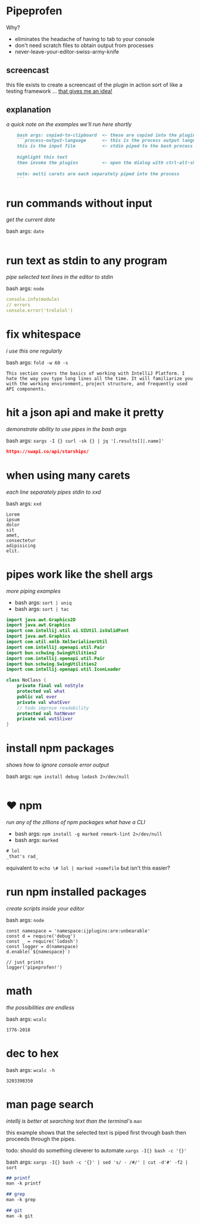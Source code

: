 # Pipeprofen
Why?
- eliminates the headache of having to tab to your console
- don't need scratch files to obtain output from processes
- never-leave-your-editor-swiss-army-knife

## screencast
this file exists to create a screencast of the plugin in action
sort of like a testing framework ... 
[that gives me an idea!](/README.md#todo)

## explanation
_a quick note on the examples we'll run here shortly_

```markdown
    bash args: copied-to-clipboard  <- these are copied into the plugin's dialog
    ```process-output-language      <- this is the process output language
    this is the input file          <- stdin piped to the bash process 
    
    highlight this text 
    then invoke the plugins         <- open the dialog with ctrl-alt-shift-x
    
    note: multi carets are each separately piped into the process
    ```
```

# run commands without input
_get the current date_

bash args: `date`
```
```

# run text as stdin to any program
_pipe selected text lines in the editor to stdin_

bash args: `node`
```yaml
console.info(module)
// errors
console.error('trololol')
```

# fix whitespace
_i use this one regularly_

bash args: `fold -w 60 -s`
```
This section covers the basics of working with IntelliJ Platform. I hate the way you type long lines all the time. It will familiarize you with the working environment, project structure, and frequently used API components.
```

# hit a json api and make it pretty
_demonstrate ability to use pipes in the bash args_

bash args: `xargs -I {} curl -sk {} | jq '[.results[]|.name]'`
```json
https://swapi.co/api/starships/
```

# when using many carets
_each line separately pipes stdin to xxd_

bash args: `xxd`
```
Lorem
ipsum
dolor
sit
amet,
consectetur
adipisicing
elit.
```

# pipes work like the shell args
_more piping examples_

- bash args: `sort | uniq`
- bash args: `sort | tac`
```kotlin
import java.awt.Graphics2D
import java.awt.Graphics
import com.intellij.util.ui.UIUtil.isValidFont
import java.awt.Graphics
import com.util.xmlb.XmlSerializerUtil
import com.intellij.openapi.util.Pair
import bun.schwing.SwingUtilities2
import com.intellij.openapi.util.Pair
import bun.schwing.SwingUtilities2
import com.intellij.openapi.util.IconLoader

class NoClass {
    private final val noStyle
    protected val what
    public val ever
    private val whatEver
    // todo improve readability
    protected val hatNever
    private val wutSliver
}
```

# install npm packages 
_shows how to ignore console error output_

bash args: `npm install debug lodash 2>/dev/null`
```
```

# ❤️ npm
_run any of the zillions of npm packages what have a CLI_

- bash args: `npm install -g marked remark-lint 2>/dev/null`
- bash args: `marked`
```html
# lol
_that's rad_
```
equivalent to `echo \# lol | marked >somefile` but isn't this easier?

# run npm installed packages
_create scripts inside your editor_

bash args: `node`
```log
const namespace = 'namespace:ijplugins:are:unbearable'
const d = require('debug')
const _ = require('lodash')
const logger = d(namespace)
d.enable(`${namespace}`)

// just prints
logger('pipeprofen!')
```

# math
_the possibilities are endless_

bash args: `wcalc`
```
1776-2018
```

# dec to hex
bash args: `wcalc -h`
```
3203398350
```

# man page search
_intellij is better at searching text than the terminal's `man`_

this example shows that the selected text is piped first through bash
then proceeds through the pipes.

todo: should do something cleverer to automate `xargs -I{} bash -c '{}'`

bash args: `xargs -I{} bash -c '{}' | sed 's/ - /#/' | cut -d'#' -f2 | sort`
```markdown
## printf
man -k printf 

## grep
man -k grep 

## git
man -k git 
```

